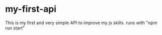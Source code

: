 # my-first-api

This is my first and very simple API to improve my js skills.
runs with "npm run start"
